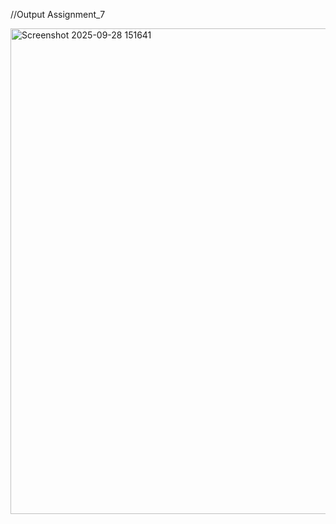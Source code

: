 //Output Assignment_7

<img width="690" height="777" alt="Screenshot 2025-09-28 151641" src="https://github.com/user-attachments/assets/a916ee4d-c7c8-4fb3-a21e-b01453104b75" />
